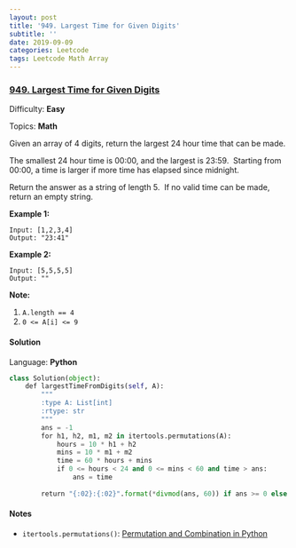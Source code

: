 ```yaml
---
layout: post
title: '949. Largest Time for Given Digits'
subtitle: ''
date: 2019-09-09
categories: Leetcode
tags: Leetcode Math Array
---
```

### [949\. Largest Time for Given Digits](https://leetcode.com/problems/largest-time-for-given-digits/)

Difficulty: **Easy**

Topics: **Math**


Given an array of 4 digits, return the largest 24 hour time that can be made.

The smallest 24 hour time is 00:00, and the largest is 23:59.  Starting from 00:00, a time is larger if more time has elapsed since midnight.

Return the answer as a string of length 5.  If no valid time can be made, return an empty string.


**Example 1:**

```
Input: [1,2,3,4]
Output: "23:41"
```


**Example 2:**

```
Input: [5,5,5,5]
Output: ""
```

**<span style="display: inline;">Note:</span>**

1.  `A.length == 4`
2.  `0 <= A[i] <= 9`


#### Solution

Language: **Python**

```python
class Solution(object):
    def largestTimeFromDigits(self, A):
        """
        :type A: List[int]
        :rtype: str
        """
        ans = -1
        for h1, h2, m1, m2 in itertools.permutations(A):
            hours = 10 * h1 + h2
            mins = 10 * m1 + m2
            time = 60 * hours + mins
            if 0 <= hours < 24 and 0 <= mins < 60 and time > ans:
                ans = time
​
        return "{:02}:{:02}".format(*divmod(ans, 60)) if ans >= 0 else ""        
```
#### Notes
- `itertools.permutations()`: [Permutation and Combination in Python](https://www.geeksforgeeks.org/permutation-and-combination-in-python/)